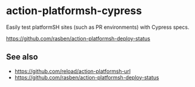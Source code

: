 # action-platformsh-cypress

Easily test platformSH sites (such as PR environments) with Cypress specs.

https://github.com/rasben/action-platformsh-deploy-status

## See also

- https://github.com/reload/action-platformsh-url
- https://github.com/rasben/action-platformsh-deploy-status

